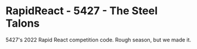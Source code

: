 # RapidReact - 5427 - The Steel Talons
5427's 2022 Rapid React competition code.
Rough season, but we made it.
